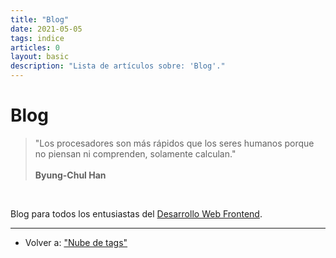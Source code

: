 ```yaml
---
title: "Blog"
date: 2021-05-05
tags: indice
articles: 0
layout: basic
description: "Lista de artículos sobre: 'Blog'."
---
```


# Blog

> "Los procesadores son más rápidos que los seres humanos porque no piensan ni comprenden, solamente calculan."\
> \
> **Byung-Chul Han**

<br>

Blog para todos los entusiastas del [Desarrollo Web Frontend](../frontend/ruta-de-aprendizaje).

***

- Volver a: ["Nube de tags"](../index)
